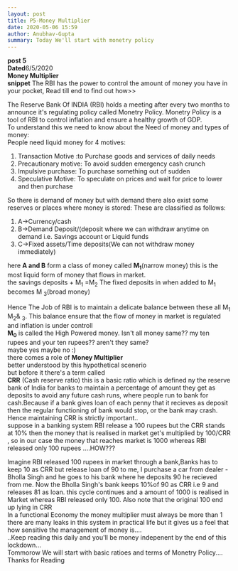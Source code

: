 ```yaml
---
layout: post
title: P5-Money Multiplier
date: 2020-05-06 15:59
author: Anubhav-Gupta
summary: Today We'll start with monetry policy
---
```

<style>
    header{
      
     background-color: rgba(249, 241 ,241 , 0.7);
         font-weight: bolder;
         font-size: larger;
         font-family: fantasy;
        }
    
      body{
        background-image: url("https://i.postimg.cc/DzrGXK0w/bharath-g-s-a-LGi-PJ4-XRO4-unsplash.jpg");
      }
      </style>


**post 5** <br/>
**Dated**6/5/2020<br/>
**Money Multiplier** <br/>
**snippet** The RBI has the power to control the amount of money you have in your pocket, Read till end to find out how>><br/>

The Reserve Bank Of INDIA (RBI) holds a meeting after every two months to announce it's regulating policy called Monetry Policy. Monetry Policy is a tool of RBI to control inflation and ensure a healthy growth of GDP.<br/>
To understand this we need to know about the Need of money and types of money:<br/>
People need liquid money for 4 motives:<br/>
1. Transaction Motive :to Purchase goods and services of daily needs<br/>
2. Precautionary motive: To avoid sudden emergency cash crunch<br/>
3. Impulsive purchase: To purchase something out of sudden <br/>
4. Speculative Motive: To speculate on prices and wait for price to lower and then purchase<br/>

So there is demand of money but with demand there also exist some reserves or places where money is stored: These are classified as follows:<br/>

1. A->Currency/cash
2. B->Demand Deposit/(deposit where we can withdraw anytime on demand i.e. Savings account or Liquid funds<br/>
3. C->Fixed assets/Time deposits(We can not withdraw money immediately)

here **A and B** form a class of money called **M<sub>1</sub>**(narrow money) this is the most liquid form of money that flows in market.<br/>
the savings deposits + M<sub>1</sub> =M<sub>2</sub>
The fixed deposits in when added to M<sub>1</sub> becomes M <sub>3</sub>(broad money)

Hence The Job of RBI is to maintain a delicate balance between these all M<sub>1</sub> M<sub>2</sub>& <sub>3</sub>. This balance ensure that the flow of money in market is regulated and inflation is under controll    <br/>
**M<sub>0</sub>** is called the High Powered money. Isn't all money same?? my ten rupees and your ten rupees?? aren't they same? <br/>
maybe yes maybe no :)<br/>
there comes a role of **Money Multiplier**<br/>
better understood by this hypothetical scenerio<br/>
but before it there's a term called<br/> 
**CRR** (Cash reserve ratio) this is a basic ratio which is defined ny the reserve bank of India for banks to maintain a percentage of amount they get as deposits to avoid any future cash runs, where people run to bank for cash.Because if a bank gives loan of each penny that it recieves as deposit then the regular functioning of bank would stop, or the bank may crash. Hence maintaining CRR is strictly important..<br/>
suppose in a banking system RBI release a 100 rupees but the CRR stands at 10% then the money that is realised in market get's multiplied by 100/CRR , so in our case the money that reaches market is 1000 whereas RBI released only 100 rupees ....HOW???

Imagine RBI released 100 rupees in market through a bank,Banks has to keep 10 as CRR but release loan of 90 to me, I purchase a car from dealer - Bholla Singh and he goes to his bank where he deposits 90 he recieved from me. Now the Bholla Singh's bank keeps 10%of 90 as CRR i.e 9 and releases 81 as loan.
this cycle continues and a amount of 1000 is realised in Market whereas RBI released only 100. Also note that the original 100 end up lying in CRR <br/>
In a functional Economy the money multiplier must always be more than 1<br/>
there are many leaks in this system in practical life but it gives us a feel that how sensitive the management of money is....<br/>
..Keep reading this daily and you'll be money indepenent by the end of this lockdown...
<br/> Tommorow We will start with basic ratioes and terms of Monetry Policy....<br/>
Thanks for Reading
